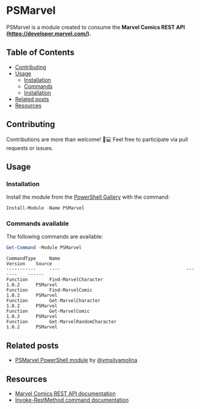 # PSMarvel
PSMarvel is a module created to consume the **Marvel Comics REST API (https://developer.marvel.com/).**

## Table of Contents

- [Contributing](#contributing)
- [Usage](#usage)
  - [Installation](#installation)
  - [Commands](#commands-available)
  - [Installation](#installation)
- [Related posts](#related-posts)
- [Resources](#resources)


## Contributing

Contributions are more than welcome! 🚀💻 Feel free to participate via pull requests or issues.

## Usage

### Installation

Install the module from the [PowerShell Gallery](https://www.powershellgallery.com/) with the command:

```powershell
Install-Module -Name PSMarvel
```

### Commands available

The following commands are available:

```powershell
Get-Command -Module PSMarvel
```

```text
CommandType     Name                                               Version    Source
-----------     ----                                               -------    ------
Function        Find-MarvelCharacter                               1.0.2      PSMarvel
Function        Find-MarvelComic                                   1.0.2      PSMarvel
Function        Get-MarvelCharacter                                1.0.2      PSMarvel
Function        Get-MarvelComic                                    1.0.2      PSMarvel
Function        Get-MarvelRandomCharacter                          1.0.2      PSMarvel
```

## Related posts

* [PSMarvel PowerShell module](https://blog.victorsilva.com.uy/marvel-from-powershell/) by [@vmsilvamolina](https://twitter.com/vmsilvamolina)

## Resources

* [Marvel Comics REST API documentation](https://developer.marvel.com/documentation/getting_started)
* [Invoke-RestMethod command documentation](https://docs.microsoft.com/en-us/powershell/module/microsoft.powershell.utility/invoke-restmethod?view=powershell-6)
